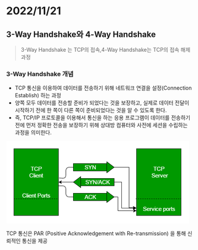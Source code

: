 # 2022/11/21

##  3-Way Handshake와 4-Way Handshake

> 3-Way Handshake 는 TCP의 접속,4-Way Handshake는 TCP의 접속 해제 과정

### 3-Way Handshake 개념

- TCP 통신을 이용하여 데이터를 전송하기 위해 네트워크 연결을 설정(Connection Establish) 하는 과정
- 양쪽 모두 데이터를 전송할 준비가 되었다는 것을 보장하고, 실제로 데이터 전달이 시작하기 전에 한 쪽이 다른 쪽이 준비되었다는 것을 알 수 있도록 한다.
- 즉, TCP/IP 프로토콜을 이용해서 통신을 하는 응용 프로그램이 데이터를 전송하기 전에 먼저 정확한 전송을 보장하기 위해 상대방 컴퓨터와 사전에 세션을 수립하는 과정을 의미한다.

![img.png](../../Img/3way.png)

TCP 통신은 PAR (Positive Acknowledgement with Re-transmission) 을 통해 신뢰적인 통신을 제공

